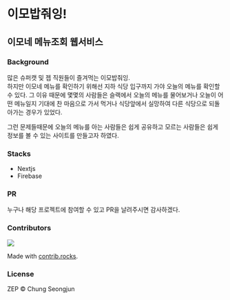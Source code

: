 # 이모밥줘잉!
## 이모네 메뉴조회 웹서비스

### Background
많은 슈퍼캣 및 젭 직원들이 즐겨먹는 이모밥줘잉.</br>
하지만 이모네 메뉴를 확인하기 위해선 지하 식당 입구까지 가야 오늘의 메뉴를 확인할 수 있다.
그 이유 때문에 몇몇의 사람들은 슬랙에서 오늘의 메뉴를 물어보거나 오늘이 어떤 메뉴일지 기대에 찬 마음으로 가서 먹거나 식당앞에서 실망하여 다른 식당으로
되돌아가는 경우가 있었다.

그런 문제들때문에 오늘의 메뉴를 아는 사람들은 쉽게 공유하고 모르는 사람들은 쉽게 정보를 볼 수 있는 사이트를 만들고자 하였다.

### Stacks
- Nextjs
- Firebase

### PR
누구나 해당 프로젝트에 참여할 수 있고 PR을 날려주시면 감사하겠다.

### Contributors
<a href="https://github.com/jvn4dev/aunt-give-me-bob/graphs/contributors">
  <img src="https://contrib.rocks/image?repo=jvn4dev/aunt-give-me-bob" />
</a>

Made with [contrib.rocks](https://contrib.rocks).
### License

ZEP © Chung Seongjun